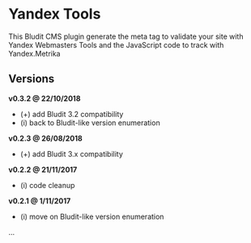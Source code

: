 Yandex Tools
============

This Bludit CMS plugin generate the meta tag to validate your site with Yandex Webmasters Tools and the JavaScript code to track with Yandex.Metrika

Versions
--------

**v0.3.2 @ 22/10/2018**
- (+) add Bludit 3.2 compatibility
- (i) back to Bludit-like version enumeration

**v0.2.3 @ 26/08/2018**
- (+) add Bludit 3.x compatibility

**v0.2.2 @ 21/11/2017**
- (i) code cleanup

**v0.2.1 @ 1/11/2017**
- (i) move on Bludit-like version enumeration

...

